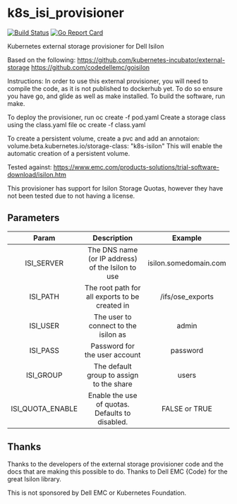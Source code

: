 # k8s_isi_provisioner
[![Build Status](https://travis-ci.org/xphyr/k8s_isi_provisioner.svg?branch=master)](https://travis-ci.org/xphyr/k8s_isi_provisioner.svg?branch=master)
[![Go Report Card](https://goreportcard.com/badge/github.com/xphyr/k8s_isilon_provisioner)](https://goreportcard.com/report/github.com/xphyr/k8s_isilon_provisioner)

Kubernetes external storage provisioner for Dell Isilon

Based on the following:
https://github.com/kubernetes-incubator/external-storage
https://github.com/codedellemc/goisilon

Instructions:
In order to use this external provisioner, you will need to compile the code, as it is not published to dockerhub yet.
To do so ensure you have go, and glide as well as make installed.
To build the software, run make.

To deploy the provisioner, run 
oc create -f pod.yaml
Create a storage class using the class.yaml file 
oc create -f class.yaml

To create a persistent volume, create a pvc and add an annotaion:
volume.beta.kubernetes.io/storage-class: "k8s-isilon"
This will enable the automatic creation of a persistent volume.

Tested against: 
https://www.emc.com/products-solutions/trial-software-download/isilon.htm

This provisioner has support for Isilon Storage Quotas, however they have not been tested due to not having a license.

## Parameters
**Param**|**Description**|**Example**
:-----:|:-----:|:-----:
ISI\_SERVER|The DNS name (or IP address) of the Isilon to use | isilon.somedomain.com
ISI\_PATH|The root path for all exports to be created in| \/ifs\/ose\_exports 
ISI\_USER|The user to connect to the isilon as|admin
ISI\_PASS|Password for the user account|password
ISI\_GROUP|The default group to assign to the share|users
ISI\_QUOTA\_ENABLE|Enable the use of quotas.  Defaults to disabled. | FALSE or TRUE

## Thanks

Thanks to the developers of the external storage provisioner code and the docs that are making this possible to do.
Thanks to Dell EMC {Code} for the great Isilon library.

This is not sponsored by Dell EMC or Kubernetes Foundation. 